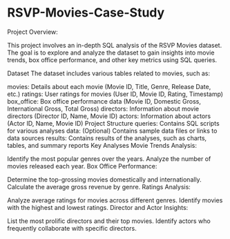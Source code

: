 # RSVP-Movies-Case-Study
Project Overview:

This project involves an in-depth SQL analysis of the RSVP Movies dataset. The goal is to explore and analyze the dataset to gain insights into movie trends, box office performance, and other key metrics using SQL queries.

Dataset
The dataset includes various tables related to movies, such as:

movies: Details about each movie (Movie ID, Title, Genre, Release Date, etc.)
ratings: User ratings for movies (User ID, Movie ID, Rating, Timestamp)
box_office: Box office performance data (Movie ID, Domestic Gross, International Gross, Total Gross)
directors: Information about movie directors (Director ID, Name, Movie ID)
actors: Information about actors (Actor ID, Name, Movie ID)
Project Structure
queries: Contains SQL scripts for various analyses
data: (Optional) Contains sample data files or links to data sources
results: Contains results of the analyses, such as charts, tables, and summary reports
Key Analyses
Movie Trends Analysis:

Identify the most popular genres over the years.
Analyze the number of movies released each year.
Box Office Performance:

Determine the top-grossing movies domestically and internationally.
Calculate the average gross revenue by genre.
Ratings Analysis:

Analyze average ratings for movies across different genres.
Identify movies with the highest and lowest ratings.
Director and Actor Insights:

List the most prolific directors and their top movies.
Identify actors who frequently collaborate with specific directors.
